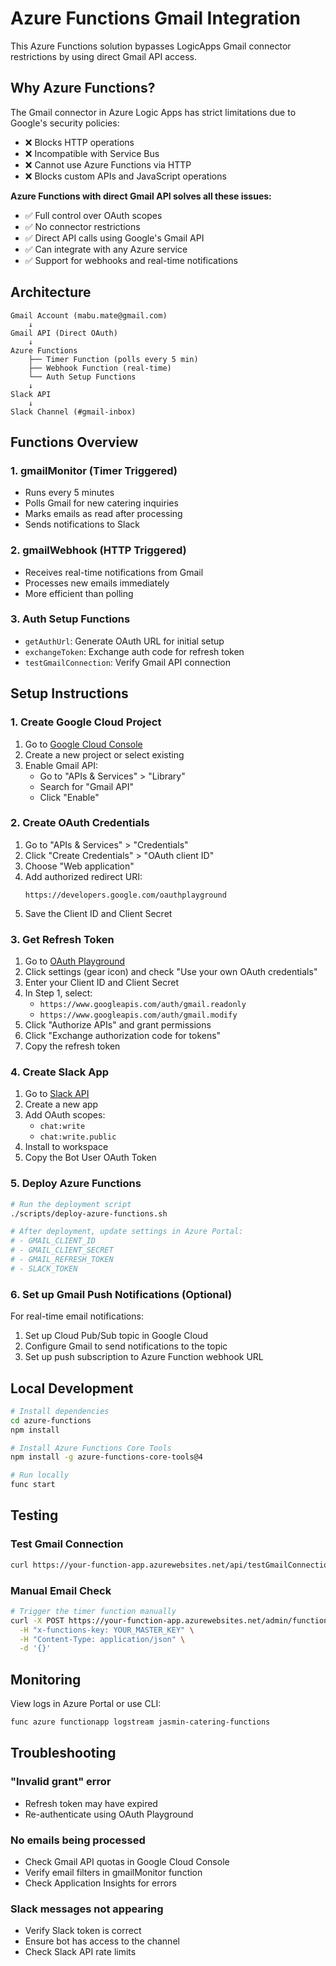 # Azure Functions Gmail Integration

This Azure Functions solution bypasses LogicApps Gmail connector restrictions by using direct Gmail API access.

## Why Azure Functions?

The Gmail connector in Azure Logic Apps has strict limitations due to Google's security policies:
- ❌ Blocks HTTP operations
- ❌ Incompatible with Service Bus
- ❌ Cannot use Azure Functions via HTTP
- ❌ Blocks custom APIs and JavaScript operations

**Azure Functions with direct Gmail API solves all these issues:**
- ✅ Full control over OAuth scopes
- ✅ No connector restrictions
- ✅ Direct API calls using Google's Gmail API
- ✅ Can integrate with any Azure service
- ✅ Support for webhooks and real-time notifications

## Architecture

```
Gmail Account (mabu.mate@gmail.com)
    ↓
Gmail API (Direct OAuth)
    ↓
Azure Functions
    ├── Timer Function (polls every 5 min)
    ├── Webhook Function (real-time)
    └── Auth Setup Functions
    ↓
Slack API
    ↓
Slack Channel (#gmail-inbox)
```

## Functions Overview

### 1. **gmailMonitor** (Timer Triggered)
- Runs every 5 minutes
- Polls Gmail for new catering inquiries
- Marks emails as read after processing
- Sends notifications to Slack

### 2. **gmailWebhook** (HTTP Triggered)
- Receives real-time notifications from Gmail
- Processes new emails immediately
- More efficient than polling

### 3. **Auth Setup Functions**
- `getAuthUrl`: Generate OAuth URL for initial setup
- `exchangeToken`: Exchange auth code for refresh token
- `testGmailConnection`: Verify Gmail API connection

## Setup Instructions

### 1. Create Google Cloud Project

1. Go to [Google Cloud Console](https://console.cloud.google.com)
2. Create a new project or select existing
3. Enable Gmail API:
   - Go to "APIs & Services" > "Library"
   - Search for "Gmail API"
   - Click "Enable"

### 2. Create OAuth Credentials

1. Go to "APIs & Services" > "Credentials"
2. Click "Create Credentials" > "OAuth client ID"
3. Choose "Web application"
4. Add authorized redirect URI:
   ```
   https://developers.google.com/oauthplayground
   ```
5. Save the Client ID and Client Secret

### 3. Get Refresh Token

1. Go to [OAuth Playground](https://developers.google.com/oauthplayground)
2. Click settings (gear icon) and check "Use your own OAuth credentials"
3. Enter your Client ID and Client Secret
4. In Step 1, select:
   - `https://www.googleapis.com/auth/gmail.readonly`
   - `https://www.googleapis.com/auth/gmail.modify`
5. Click "Authorize APIs" and grant permissions
6. Click "Exchange authorization code for tokens"
7. Copy the refresh token

### 4. Create Slack App

1. Go to [Slack API](https://api.slack.com/apps)
2. Create a new app
3. Add OAuth scopes:
   - `chat:write`
   - `chat:write.public`
4. Install to workspace
5. Copy the Bot User OAuth Token

### 5. Deploy Azure Functions

```bash
# Run the deployment script
./scripts/deploy-azure-functions.sh

# After deployment, update settings in Azure Portal:
# - GMAIL_CLIENT_ID
# - GMAIL_CLIENT_SECRET
# - GMAIL_REFRESH_TOKEN
# - SLACK_TOKEN
```

### 6. Set up Gmail Push Notifications (Optional)

For real-time email notifications:

1. Set up Cloud Pub/Sub topic in Google Cloud
2. Configure Gmail to send notifications to the topic
3. Set up push subscription to Azure Function webhook URL

## Local Development

```bash
# Install dependencies
cd azure-functions
npm install

# Install Azure Functions Core Tools
npm install -g azure-functions-core-tools@4

# Run locally
func start
```

## Testing

### Test Gmail Connection
```bash
curl https://your-function-app.azurewebsites.net/api/testGmailConnection
```

### Manual Email Check
```bash
# Trigger the timer function manually
curl -X POST https://your-function-app.azurewebsites.net/admin/functions/gmailMonitor \
  -H "x-functions-key: YOUR_MASTER_KEY" \
  -H "Content-Type: application/json" \
  -d '{}'
```

## Monitoring

View logs in Azure Portal or use CLI:
```bash
func azure functionapp logstream jasmin-catering-functions
```

## Troubleshooting

### "Invalid grant" error
- Refresh token may have expired
- Re-authenticate using OAuth Playground

### No emails being processed
- Check Gmail API quotas in Google Cloud Console
- Verify email filters in gmailMonitor function
- Check Application Insights for errors

### Slack messages not appearing
- Verify Slack token is correct
- Ensure bot has access to the channel
- Check Slack API rate limits